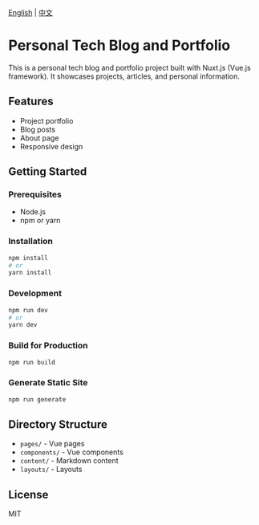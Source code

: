 [English](./README.md) | [中文](./README_zh.md)

# Personal Tech Blog and Portfolio

This is a personal tech blog and portfolio project built with Nuxt.js (Vue.js framework). It showcases projects, articles, and personal information.

## Features
- Project portfolio
- Blog posts
- About page
- Responsive design

## Getting Started

### Prerequisites
- Node.js
- npm or yarn

### Installation
```bash
npm install
# or
yarn install
```

### Development
```bash
npm run dev
# or
yarn dev
```

### Build for Production
```bash
npm run build
```

### Generate Static Site
```bash
npm run generate
```

## Directory Structure
- `pages/` - Vue pages
- `components/` - Vue components
- `content/` - Markdown content
- `layouts/` - Layouts

## License
MIT
